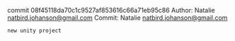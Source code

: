 commit 08f45118da70c1c9527af853616c66a71eb95c86
Author: Natalie <natbird.johanson@gmail.com>
Commit: Natalie <natbird.johanson@gmail.com>

    new unity project
